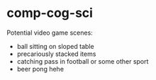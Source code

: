# comp-cog-sci

Potential video game scenes:  
 - ball sitting on sloped table    
 - precariously stacked items   
 - catching pass in football or some other sport  
 - beer pong hehe  
